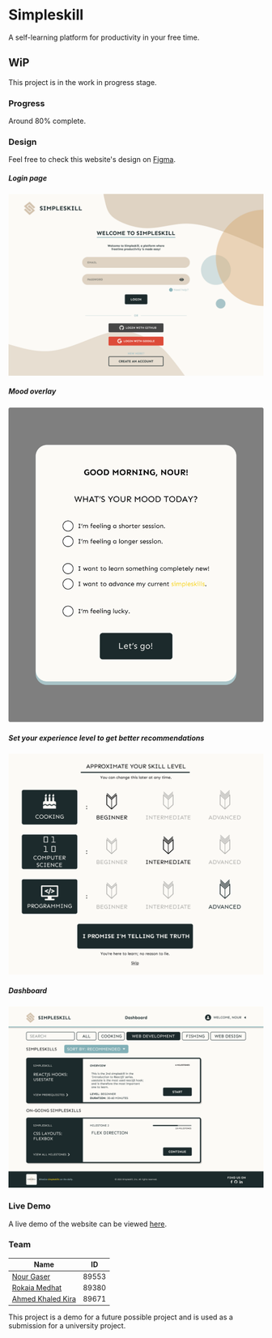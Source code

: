 # Simpleskill
A self-learning platform for productivity in your free time.

## WiP
This project is in the work in progress stage.

### Progress
Around 80% complete.

### Design
Feel free to check this website's design on [Figma](https://www.figma.com/file/Dwj5C42EPv1oS4QbSjfB59/Simpleskill?node-id=0%3A1).

##### Login page
![login page design](docs/demo/img/login.png "Login page")

##### Mood overlay
![mood_overlay design](docs/demo/img/mood_overlay.png "mood_overlay")

##### Set your experience level to get better recommendations
![Set your experience level design](docs/demo/img/experience_level.png "experience_level")

##### Dashboard
![dashboard design](docs/demo/img/dashboard.png "dashboard")

### Live Demo
A live demo of the website can be viewed [here](https://simpleskill.nourgaser.com).

### Team
| Name        | ID           |
| ------------- |:-------------:|
| [Nour Gaser](https://github.com/nourgaser)      | 89553      |
| [Rokaia Medhat](https://github.com/1Rooky)      | 89380      |
| [Ahmed Khaled Kira](https://github.com/ahm3dkira)      | 89671      |

This project is a demo for a future possible project and is used as a submission for a university project.


